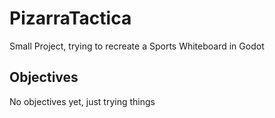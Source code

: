 # PizarraTactica

Small Project, trying to recreate a Sports Whiteboard in Godot

## Objectives

No objectives yet, just trying things
